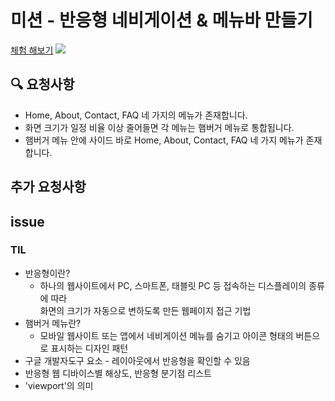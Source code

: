 # 미션 - 반응형 네비게이션 & 메뉴바 만들기
<a href="https://haazzero.github.io/RESAT_FE/day9/.html">체험 해보기</a>
<img src=".png">

## 🔍 요청사항
- Home, About, Contact, FAQ 네 가지의 메뉴가 존재합니다.
- 화면 크기가 일정 비율 이상 줄어들면 각 메뉴는 햄버거 메뉴로 통합됩니다.
- 햄버거 메뉴 안에 사이드 바로 Home, About, Contact, FAQ 네 가지 메뉴가 존재합니다.

## 추가 요청사항


## issue

### TIL
- 반응형이란? 
    - 하나의 웹사이트에서 PC, 스마트폰, 태블릿 PC 등 접속하는 디스플레이의 종류에 따라   
    화면의 크기가 자동으로 변하도록 만든 웹페이지 접근 기법
- 햄버거 메뉴란?
    - 모바일 웹사이트 또는 앱에서 네비게이션 메뉴를 숨기고 아이콘 형태의 버튼으로 표시하는 디자인 패턴
- 구글 개발자도구 요소 - 레이아웃에서 반응형을 확인할 수 있음
- 반응형 웹 디바이스별 해상도, 반응형 분기점 리스트
- 'viewport'의 의미